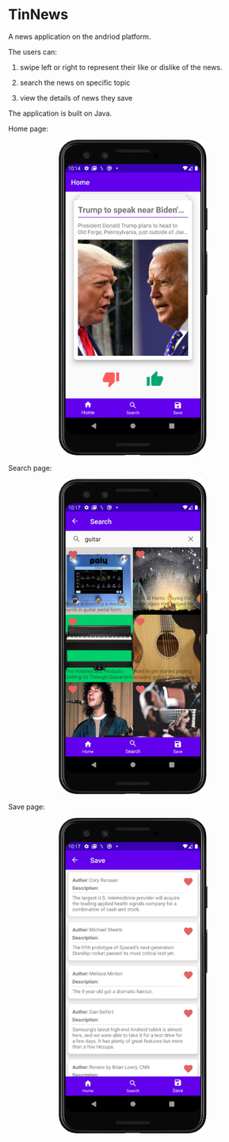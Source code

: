 # TinNews

A news application on the andriod platform.

The users can: 

1. swipe left or right to represent their like or dislike of the news. 

2. search the news on specific topic

3. view the details of news they save

The application is built on Java. 

Home page:
<div align=center><img width="300" src="https://github.com/mrkidding/TinNews/blob/master/IMG/home.jpg"/></div>

Search page:
<div align=center><img width="300" src="https://github.com/mrkidding/TinNews/blob/master/IMG/search.jpg"/></div>

Save page:
<div align=center><img width="300" src="https://github.com/mrkidding/TinNews/blob/master/IMG/saving.jpg"/></div>
